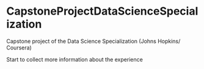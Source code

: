 # CapstoneProjectDataScienceSpecialization
Capstone project of the Data Science Specialization (Johns Hopkins/ Coursera)

Start to collect more information about the experience
